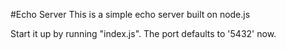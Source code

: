 #Echo Server
This is a simple echo server built on node.js

Start it up by running "index.js".
The port defaults to '5432' now.  
